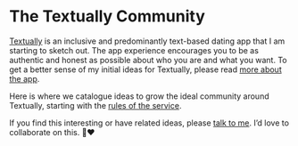 # The Textually Community

[Textually][textually-app] is an inclusive and predominantly
text-based dating app that I am starting to sketch out. The app
experience encourages you to be as authentic and honest as possible
about who you are and what you want. To get a better sense of my
initial ideas for Textually, please read [more about the
app][textually-about].

Here is where we catalogue ideas to grow the ideal community around
Textually, starting with the [rules of the service][textually-rules].

If you find this interesting or have related ideas, please [talk to
me][harish-contact]. I’d love to collaborate on this. 🙏❤️

[textually-app]: https://textually.app
[textually-about]: https://github.com/textually-app/meta/blob/main/ABOUT.md
[textually-rules]: https://github.com/textually-app/community/blob/main/RULES.md
[harish-contact]: mailto:mail@harishnarayanan.org
